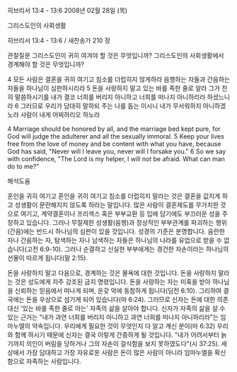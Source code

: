 히브리서 13:4 - 13:6 
2008년 02월 28일 (목)

그리스도인의 사회생활



히브리서 13:4 - 13:6 / 새찬송가 210 장


관찰질문
그리스도인이 귀히 여겨야 할 것은 무엇입니까?
그리스도인의 사회생활에서 경계해야 할 것은 무엇입니까?

4 모든 사람은 결혼을 귀히 여기고 침소를 더럽히지 않게하라 음행하는 자들과 간음하는 자들을 하나님이 심판하시리라 5 돈을 사랑하지 말고 있는 바를 족한 줄로 알라 그가 친히 말씀하시기를 내가 결코 너희를 버리지 아니하고 너희를 떠나지 아니하리라 하셨느니라 6 그러므로 우리가 담대히 말하되 주는 나를 돕는 이시니 내가 무서워하지 아니하겠노라 사람이 내게 어찌하리오 하노라

4 Marriage should be honored by all, and the marriage bed kept pure, for God will judge the adulterer and all the sexually immoral.  5 Keep your lives free from the love of money and be content with what you have, because God has said, "Never will I leave you, never will I forsake you."  6 So we say with confidence, "The Lord is my helper, I will not be afraid.  What can man do to me?"

해석도움





혼인을 귀히 여기고
혼인을 귀히 여기고 침소를 더럽히지 말라는 것은 결혼을 값지게 하고 성생활이 문란해지지 않도록 하라는 말입니다.  많은 사람이 결혼제도를 무가치한 것으로 여기고, 계약결혼이나 프리섹스 혹은 부부교환 등 입에 담기에도 부끄러운 성을 주장하고 있습니다.  그러나 무절제한 성생활(음행)과 정상적인 부부관계를 파괴하는 행위(간음)에는 반드시 하나님의 심판이 있을 것입니다.  성경의 기준은 분명합니다.  음란한 자나 간음하는 자, 탐색하는 자나 남색하는 자들은 하나님의 나라를 유업으로 받을 수 없습니다(고전 6:9-10).  그러나 순결하고 신실한 부부에게는 경건한 자손이라는 하나님의 선물이 따르게 됩니다(말 2:15).

돈을 사랑하지 말고
다음으로, 경계하는 것은 물욕에 대한 것입니다.  돈을 사랑하지 말라는 것은 성도에게 자주 강조된 금지 명령입니다.  돈을 사랑하는 자는 미혹을 받아 하나님을 신뢰하는 믿음에서 떠나게 되며, 온갖 악에 동참하게 됩니다(딤전 6:10).  그리하여 결국에는 돈을 우상으로 섬기게 되어 있습니다(마 6:24).  그러므로 신자는 돈에 대한 의존 대신 '있는 바를 족한 줄로 아는' 자족의 삶을 살아야 합니다.  신자가 자족의 삶을 살 수 있는 근거는 "내가 과연 너희를 버리지 아니하고 과연 너희를 떠나지 아니하리라"는 임마누엘의 약속입니다.  우리에게 필요한 것이 무엇인지 다 알고 계신 분이(마 6:32) 우리와 함께 하시기 때문에 신자는 결국 이렇게 간증하게 될 것입니다.  "내가 어려서부터 늙기까지 의인이 버림을 당하거나 그의 자손이 걸식함을 보지 못하였도다"(시 37:25).  세상에서 가장 담대하고 가장 자유로운 사람은 돈이 많은 사람이 아니라 임마누엘을 확신함으로 자족하는 사람입니다.